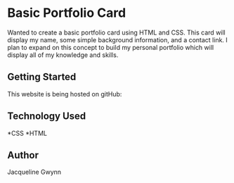 # Basic Portfolio Card

Wanted to create a basic portfolio card using HTML and CSS.  This card will display my name, some simple background information, and a contact link.  I plan to expand on this concept to build my personal portfolio which will display all of my knowledge and skills.  

## Getting Started 

This website is being hosted on gitHub: 

## Technology Used 

*CSS
*HTML 

## Author 

Jacqueline Gwynn